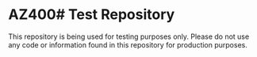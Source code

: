 # AZ400# Test Repository

This repository is being used for testing purposes only. Please do not use any code or information found in this repository for production purposes.
